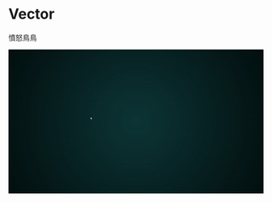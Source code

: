 # Vector
憤怒鳥鳥

![image](https://github.com/CobaltBlue3699/Vector/blob/master/ezgif.com-video-to-gif.gif)

